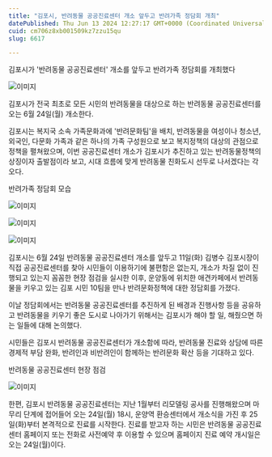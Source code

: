 ```yaml
---
title: "김포시, 반려동물 공공진료센터 개소 앞두고 반려가족 정담회 개최"
datePublished: Thu Jun 13 2024 12:27:17 GMT+0000 (Coordinated Universal Time)
cuid: cm706z8xb001509kz7zzu15qu
slug: 6617

---
```



김포시가 '반려동물 공공진료센터' 개소를 앞두고 반려가족 정담회를 개최했다

![이미지](https://cdn.hashnode.com/res/hashnode/image/upload/v1739260797107/720049d8-9e3c-4833-9519-0d04b251bdeb.jpeg)

김포시가 전국 최초로 모든 시민의 반려동물을 대상으로 하는 반려동물 공공진료센터를 오는 6월 24일(월) 개소한다.

김포시는 복지국 소속 가족문화과에 '반려문화팀'을 배치, 반려동물을 여성이나 청소년, 외국인, 다문화 가족과 같은 하나의 가족 구성원으로 보고 복지정책의 대상의 관점으로 정책을 펼쳐왔으며, 이번 공공진료센터 개소가 김포시가 추진하고 있는 반려동물정책의 상징이자 출발점이라 보고, 시대 흐름에 맞게 반려동물 친화도시 선두로 나서겠다는 각오다.

반려가족 정담회 모습

![이미지](https://cdn.hashnode.com/res/hashnode/image/upload/v1739260799468/3d6a4ae6-323a-4fd0-a0cf-7f201496471d.jpeg)

![이미지](https://cdn.hashnode.com/res/hashnode/image/upload/v1739260801927/f820b40d-65c0-4fe2-b103-cbbdbccf8b4f.jpeg)

![이미지](https://cdn.hashnode.com/res/hashnode/image/upload/v1739260804196/04d0f38d-9b86-4f8c-a975-b8ca06747c82.jpeg)

김포시는 6월 24일 반려동물 공공진료센터 개소를 앞두고 11일(화) 김병수 김포시장이 직접 공공진료센터를 찾아 시민들이 이용하기에 불편함은 없는지, 개소가 차질 없이 진행되고 있는지 꼼꼼한 현장 점검을 실시한 이후, 운양동에 위치한 애견카페에서 반려동물을 키우고 있는 김포 시민 10팀을 만나 반려문화정책에 대한 정담회를 가졌다.

이날 정담회에서는 반려동물 공공진료센터를 추진하게 된 배경과 진행사항 등을 공유하고 반려동물을 키우기 좋은 도시로 나아가기 위해서는 김포시가 해야 할 일, 해줬으면 하는 일들에 대해 논의했다.

시민들은 김포시 반려동물 공공진료센터가 개소함에 따라, 반려동물 진료와 상담에 따른 경제적 부담 완화, 반려인과 비반려인이 함께하는 반려문화 확산 등을 기대하고 있다.

반려동물 공공진료센터 현장 점검

![이미지](https://cdn.hashnode.com/res/hashnode/image/upload/v1739260806729/c57313b2-94ab-4fe3-b6b9-4120dff8fc37.jpeg)

한편, 김포시 반려동물 공공진료센터는 지난 1월부터 리모델링 공사를 진행해왔으며 마무리 단계에 접어들어 오는 24일(월) 18시, 운양역 환승센터에서 개소식을 가진 후 25일(화)부터 본격적으로 진료를 시작한다. 진료를 받고자 하는 시민은 반려동물 공공진료센터 홈페이지 또는 전화로 사전예약 후 이용할 수 있으며 홈페이지 진료 예약 개시일은 오는 24일(월)이다.